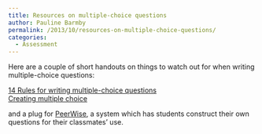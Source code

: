 ```yaml
---
title: Resources on multiple-choice questions
author: Pauline Barmby
permalink: /2013/10/resources-on-multiple-choice-questions/
categories:
  - Assessment
---
```

Here are a couple of short handouts on things to watch out for when writing multiple-choice questions:

<div dir="ltr" data-font-name="g_font_32_0" data-canvas-width="282.0474227645874">
  <a href="http://testing.byu.edu/info/handbooks/14%20Rules%20for%20Writing%20Multiple-Choice%20Questions.pdf">14 Rules for writing multiple-choice questions</a>
</div>

<div dir="ltr" data-font-name="g_font_32_0" data-canvas-width="282.0474227645874">
  <a href="http://ctl.ualberta.ca/instructional-resources/instructional-techniques-assessment-guides/creating-multiple-choice">Creating multiple choice</a>
</div>

and a plug for [PeerWise][1], a system which has students construct their own questions for their classmates&#8217; use.

 [1]: http://peerwise.cs.auckland.ac.nz/
